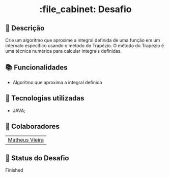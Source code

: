 <h1 align="center">:file_cabinet: Desafio</h1>

## :memo: Descrição
Crie um algoritmo que aproxime a integral definida de uma função em um intervalo específico usando o método do Trapézio. O método do Trapézio é uma técnica numérica para calcular integrais definidas.

## :books: Funcionalidades
* Algoritmo que aproxima a integral definida

## :wrench: Tecnologias utilizadas
* JAVA;

## :handshake: Colaboradores
<table>
  <tr>
    <td align="center">
      <a href="http://github.com/MatheusVieira2001">
        Matheus Vieira
      </a>
    </td>
  </tr>
</table>

## :dart: Status do Desafio
Finished
